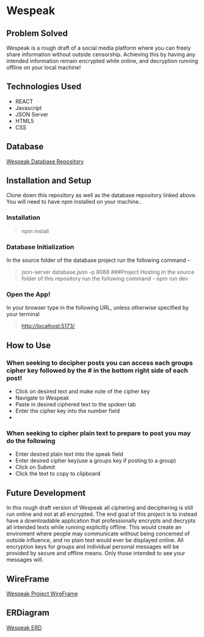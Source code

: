 # Wespeak

## Problem Solved

Wespeak is a rough draft of a social media platform where you can freely share information without outside censorship. 
Achieving this by having any intended information remain encrypted while online, and decryption running offline on your local machine!

## Technologies Used

- REACT
- Javascript
- JSON Server
- HTML5
- CSS

## Database

[Wespeak Database Repository](https://github.com/joshuahamrick/wespeak-api)

## Installation and Setup

Clone down this repository as well as the database repository linked above.
You will need to have npm installed on your machine..
### Installation
>npm install
### Database Initialization
In the source folder of the database project run the following command -
>json-server database.json -p 8088
###Project Hosting
In the source folder of this repository run the following command -
>npm run dev
### Open the App!
In your browser type in the following URL, unless otherwise specified by your terminal
>[http://localhost:5173/](http://localhost:5173/)
## How to Use
### When seeking to decipher posts you can access each groups cipher key followed by the # in the bottom right side of each post!
- Click on desired text and make note of the cipher key
- Navigate to Wespeak
- Paste in desired ciphered text to the spoken tab
- Enter the cipher key into the number field
- 
### When seeking to cipher plain text to prepare to post you may do the following
- Enter desired plain text into the speak field
- Enter desired cipher key(use a groups key if posting to a group)
- Click on Submit
- Click the text to copy to clipboard
## Future Development
In this rough draft version of Wespeak all ciphering and deciphering is still run online and not at all encrypted.
The end goal of this project is to instead have a downloadable application that professionally encrypts and decrypts all intended texts while running explicitly offline. This would create an enviroment where people may communicate without being concerned of outside influence, and no plain text would ever be displayed online. All encryption keys for groups and individual personal messages will be provided by secure and offline means. Only those intended to see your messages will. 
## WireFrame
[Wespeak Project WireFrame](https://miro.com/app/board/uXjVNjUxfSU=/?share_link_id=618278056910)
## ERDiagram
[Wespeak ERD](https://dbdiagram.io/d/Wespeak-Capstone-65eb537ab1f3d4062c79bfea)
